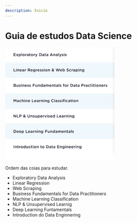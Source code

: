 ```yaml
---
description: Inicio
---
```


# Guia de estudos Data Science

![tabela de coisas para aprender](../.gitbook/assets/image.png)

Ordem das coias para estudar.

* Exploratory Data Analysis
* Linear Regression 
* Web Scraping
* Business Fundamentals for Data Practitioners
* Machine Learning Classification
* NLP & Unsupervised Learnig
* Deep Learning Funtamentals
* Introduction do Data Enginnering

